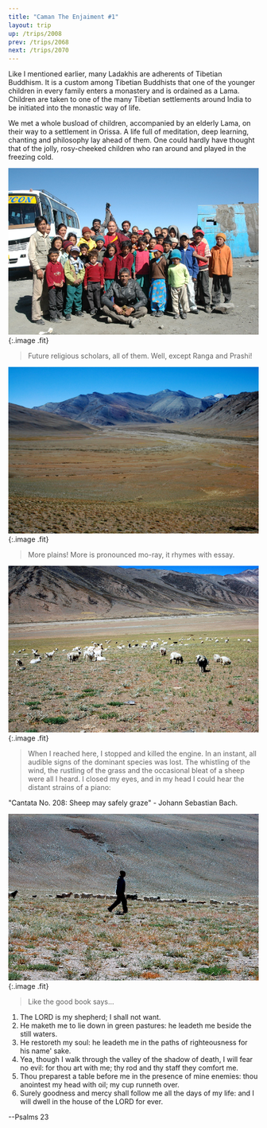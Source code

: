 ```yaml
---
title: "Caman The Enjaiment #1"
layout: trip
up: /trips/2008
prev: /trips/2068
next: /trips/2070
---
```


Like I mentioned earlier, many Ladakhis are adherents of             Tibetian Buddhism. It is a custom among Tibetian Buddhists that             one of the younger children in every family enters a monastery             and is ordained as a Lama. Children are taken to one of the many             Tibetian settlements around India to be initiated into the             monastic way of life.

We met a whole busload of children, accompanied by an elderly             Lama, on their way to a settlement in Orissa. A life full of             meditation, deep learning, chanting and philosophy lay ahead of             them. One could hardly have thought that of the jolly,             rosy-cheeked children who ran around and played in the freezing             cold.

![DSC_0345.JPG](/images/photos/DSC_0345.JPG 'DSC_0345.JPG'){:.image .fit}

>  Future religious scholars, all of them. Well,             except Ranga and Prashi! 

![DSC_0348.JPG](/images/photos/DSC_0348.JPG 'DSC_0348.JPG'){:.image .fit}

>  More plains! More is pronounced mo-ray, it             rhymes with essay. 

![DSC_0349.JPG](/images/photos/DSC_0349.JPG 'DSC_0349.JPG'){:.image .fit}

>  When I reached here, I stopped and killed the             engine. In an instant, all audible signs of the dominant species             was lost. The whistling of the wind, the rustling of the grass             and the occasional bleat of a sheep were all I heard. I closed             my eyes, and in my head I could hear the distant strains of a             piano:
  
&quot;Cantata No. 208: Sheep may safely graze&quot; - Johann Sebastian             Bach. 

![DSC_0350.JPG](/images/photos/DSC_0350.JPG 'DSC_0350.JPG'){:.image .fit}

>  Like the good book says...
<ol>
    <li>The LORD is my shepherd; I shall not want.</li>
    <li>He maketh me to lie down in green pastures: he leadeth me               beside the still waters.</li>
    <li>He restoreth my soul: he leadeth me in the paths of               righteousness for his name' sake.</li>
    <li>Yea, though I walk through the valley of the shadow of               death, I will fear no evil: for thou art with me; thy rod and               thy staff they comfort me.</li>
    <li>Thou preparest a table before me in the presence of mine               enemies: thou anointest my head with oil; my cup runneth over.</li>
    <li>Surely goodness and mercy shall follow me all the days of               my life: and I will dwell in the house of the LORD for ever.</li>
</ol>
--Psalms 23



